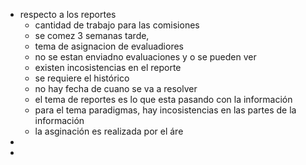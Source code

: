- respecto a los reportes
	- cantidad de trabajo para las comisiones
	- se comez 3 semanas tarde,
	- tema de asignacion de evaluadiores
	- no se estan enviadno evaluaciones y o se pueden ver
	- existen incosistencias en el reporte
	- se requiere el histórico
	- no hay fecha de cuano se va a resolver
	- el tema de reportes es lo que esta pasando con la información
	- para el tema paradigmas, hay incosistencias en las partes de la información
	- la asginación es realizada por el áre
-
-
